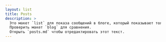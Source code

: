 ```yaml
---
layout: list
title: Posts
description: >
  Это макет `list` для показа сообщений в блоге, который показывает только название и группирует их по годам публикации.
  Проверить макет `blog` для сравнения.
  Открыть `posts.md` чтобы отредактировать этот текст.
---
```


